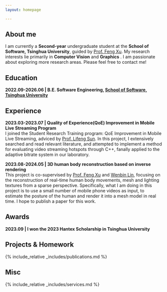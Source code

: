 ```yaml
---
layout: homepage

---
```


## About me

I am currently a **Second-year** undergraduate student at the **School of Software, Tsinghua University**, guided by [Prof. Feng Xu](http://xufeng.site/). My research interests lie primarily in **Computer Vision** and **Graphics** . I am passionate about exploring more research areas.
Please feel free to contact me!



## Education
**2022.09-2026.06 | B.E. Software Engineering, [School of Software, Tsinghua University](https://www.thss.tsinghua.edu.cn/en/)**


## Experience

**2023.03-2023.07 | Quality of Experience(QoE) Improvement in Mobile Live Streaming Program**  
I joined the Student Research Training program: QoE Improvement in Mobile Live Streaming, adviced by [Prof. Lifeng Sun](https://www.cs.tsinghua.edu.cn/csen/info/1180/4034.htm). In this project, I extensively searched and read relevant literature, and attempted to implement a method for evaluating video streaming hotspots through C++, fanally applied to the adaptive bitrate system in our laboratory.

**2023.08-2024.05 | 3D human body reconstruction based on inverse rendering**  
This project is co-supervised by [Prof. Feng Xu](http://xufeng.site/) and [Wenbin Lin]([http://xufeng.site/](https://wenbin-lin.github.io/)), focusing on the reconstruction of real-time human body movements, mesh and lighting textures from a sparse perspective. Specifically, what I am doing in this project is to use a small number of mobile phone videos as input, to estimate the posture of the human and render it into a mesh model in real time. I hope to publish a paper for this work.



## Awards
**2023.09 | I won the 2023 Hantex Scholarship in Tsinghua University**



## Projects & Homework

{% include_relative _includes/publications.md %}



## Misc

{% include_relative _includes/services.md %}
